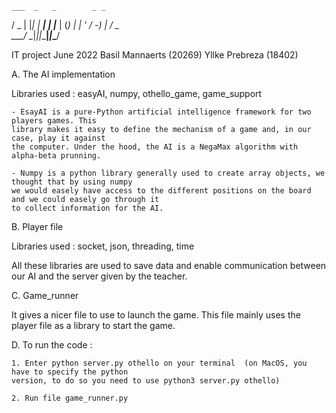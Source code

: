     ___  _   _        _ _     
   / _ \| |_| |_  ___| | |___ 
  | (_) |  _| ' \/ -_) | / _ \
   \___/ \__|_||_\___|_|_\___/

IT project June 2022
Basil Mannaerts (20269)
Yllke Prebreza (18402)

A. The AI implementation

Libraries used : easyAI, numpy, othello_game, game_support

    - EsayAI is a pure-Python artificial intelligence framework for two players games. This 
    library makes it easy to define the mechanism of a game and, in our case, play it against 
    the computer. Under the hood, the AI is a NegaMax algorithm with alpha-beta prunning.

    - Numpy is a python library generally used to create array objects, we thought that by using numpy 
    we would easely have access to the different positions on the board and we could easely go through it 
    to collect information for the AI.

B. Player file

Libraries used : socket, json, threading, time

All these libraries are used to save data and enable communication between our AI and the server 
given by the teacher.

C. Game_runner

It gives a nicer file to use to launch the game. This file mainly uses the player file as a library
to start the game.

D. To run the code :

    1. Enter python server.py othello on your terminal  (on MacOS, you have to specify the python 
    version, to do so you need to use python3 server.py othello)

    2. Run file game_runner.py

